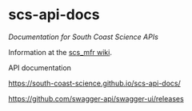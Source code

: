 # scs-api-docs
_Documentation for South Coast Science APIs_


Information at the [scs_mfr wiki](https://github.com/south-coast-science/scs_mfr/wiki).

API documentation

https://south-coast-science.github.io/scs-api-docs/

https://github.com/swagger-api/swagger-ui/releases

